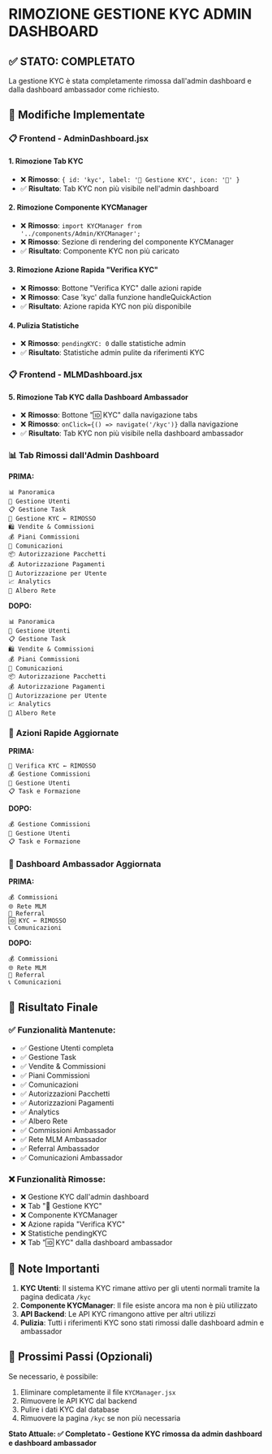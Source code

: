# RIMOZIONE GESTIONE KYC ADMIN DASHBOARD

## ✅ **STATO: COMPLETATO**

La gestione KYC è stata completamente rimossa dall'admin dashboard e dalla dashboard ambassador come richiesto.

## 🔧 **Modifiche Implementate**

### 📋 **Frontend - AdminDashboard.jsx**

#### **1. Rimozione Tab KYC**
- ❌ **Rimosso**: `{ id: 'kyc', label: '🔐 Gestione KYC', icon: '🔐' }`
- ✅ **Risultato**: Tab KYC non più visibile nell'admin dashboard

#### **2. Rimozione Componente KYCManager**
- ❌ **Rimosso**: `import KYCManager from '../components/Admin/KYCManager';`
- ❌ **Rimosso**: Sezione di rendering del componente KYCManager
- ✅ **Risultato**: Componente KYC non più caricato

#### **3. Rimozione Azione Rapida "Verifica KYC"**
- ❌ **Rimosso**: Bottone "Verifica KYC" dalle azioni rapide
- ❌ **Rimosso**: Case 'kyc' dalla funzione handleQuickAction
- ✅ **Risultato**: Azione rapida KYC non più disponibile

#### **4. Pulizia Statistiche**
- ❌ **Rimosso**: `pendingKYC: 0` dalle statistiche admin
- ✅ **Risultato**: Statistiche admin pulite da riferimenti KYC

### 📋 **Frontend - MLMDashboard.jsx**

#### **5. Rimozione Tab KYC dalla Dashboard Ambassador**
- ❌ **Rimosso**: Bottone "🆔 KYC" dalla navigazione tabs
- ❌ **Rimosso**: `onClick={() => navigate('/kyc')}` dalla navigazione
- ✅ **Risultato**: Tab KYC non più visibile nella dashboard ambassador

### 📊 **Tab Rimossi dall'Admin Dashboard**

**PRIMA:**
```
📊 Panoramica
👥 Gestione Utenti
📋 Gestione Task
🔐 Gestione KYC ← RIMOSSO
🛍️ Vendite & Commissioni
💰 Piani Commissioni
💬 Comunicazioni
📦 Autorizzazione Pacchetti
💰 Autorizzazione Pagamenti
👥 Autorizzazione per Utente
📈 Analytics
🌳 Albero Rete
```

**DOPO:**
```
📊 Panoramica
👥 Gestione Utenti
📋 Gestione Task
🛍️ Vendite & Commissioni
💰 Piani Commissioni
💬 Comunicazioni
📦 Autorizzazione Pacchetti
💰 Autorizzazione Pagamenti
👥 Autorizzazione per Utente
📈 Analytics
🌳 Albero Rete
```

### 🚀 **Azioni Rapide Aggiornate**

**PRIMA:**
```
🔐 Verifica KYC ← RIMOSSO
💰 Gestione Commissioni
👥 Gestione Utenti
📋 Task e Formazione
```

**DOPO:**
```
💰 Gestione Commissioni
👥 Gestione Utenti
📋 Task e Formazione
```

### 🎯 **Dashboard Ambassador Aggiornata**

**PRIMA:**
```
💰 Commissioni
🌐 Rete MLM
👥 Referral
🆔 KYC ← RIMOSSO
📞 Comunicazioni
```

**DOPO:**
```
💰 Commissioni
🌐 Rete MLM
👥 Referral
📞 Comunicazioni
```

## 🎯 **Risultato Finale**

### ✅ **Funzionalità Mantenute:**
- ✅ Gestione Utenti completa
- ✅ Gestione Task
- ✅ Vendite & Commissioni
- ✅ Piani Commissioni
- ✅ Comunicazioni
- ✅ Autorizzazioni Pacchetti
- ✅ Autorizzazioni Pagamenti
- ✅ Analytics
- ✅ Albero Rete
- ✅ Commissioni Ambassador
- ✅ Rete MLM Ambassador
- ✅ Referral Ambassador
- ✅ Comunicazioni Ambassador

### ❌ **Funzionalità Rimosse:**
- ❌ Gestione KYC dall'admin dashboard
- ❌ Tab "🔐 Gestione KYC"
- ❌ Componente KYCManager
- ❌ Azione rapida "Verifica KYC"
- ❌ Statistiche pendingKYC
- ❌ Tab "🆔 KYC" dalla dashboard ambassador

## 📝 **Note Importanti**

1. **KYC Utenti**: Il sistema KYC rimane attivo per gli utenti normali tramite la pagina dedicata `/kyc`
2. **Componente KYCManager**: Il file esiste ancora ma non è più utilizzato
3. **API Backend**: Le API KYC rimangono attive per altri utilizzi
4. **Pulizia**: Tutti i riferimenti KYC sono stati rimossi dalle dashboard admin e ambassador

## 🔄 **Prossimi Passi (Opzionali)**

Se necessario, è possibile:
1. Eliminare completamente il file `KYCManager.jsx`
2. Rimuovere le API KYC dal backend
3. Pulire i dati KYC dal database
4. Rimuovere la pagina `/kyc` se non più necessaria

**Stato Attuale: ✅ Completato - Gestione KYC rimossa da admin dashboard e dashboard ambassador** 